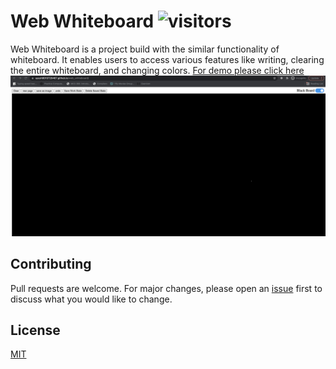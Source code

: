 # Web Whiteboard ![visitors](https://visitor-badge.laobi.icu/badge?page_id=ayush8010720467_web_whiteboard)
Web Whiteboard is a project build with the similar functionality of whiteboard. It enables users to access various features like writing, clearing the entire whiteboard, and changing colors. [For demo please click here](https://ayush8010720467.github.io/web_whiteboard/)
<img src='./static/images/board.png'/>

## Contributing
Pull requests are welcome. For major changes, please open an [issue](https://github.com/ayush8010720467/web_whiteboard/issues) first to discuss what you would like to change.


## License
[MIT](https://choosealicense.com/licenses/mit/)
